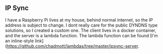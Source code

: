 ## IP Sync

I have a Raspberry Pi lives at my house, behind normal internet, so the IP address is subject to change. I dont really care for the public DYNDNS type solutions, so I created a custom one. The client lives in a docker container, and the server is a lambda function. The lambda function can be found [I'm an inline-style link](https://github.com/chadmott/lambdas/tree/master/ipsync-server.
